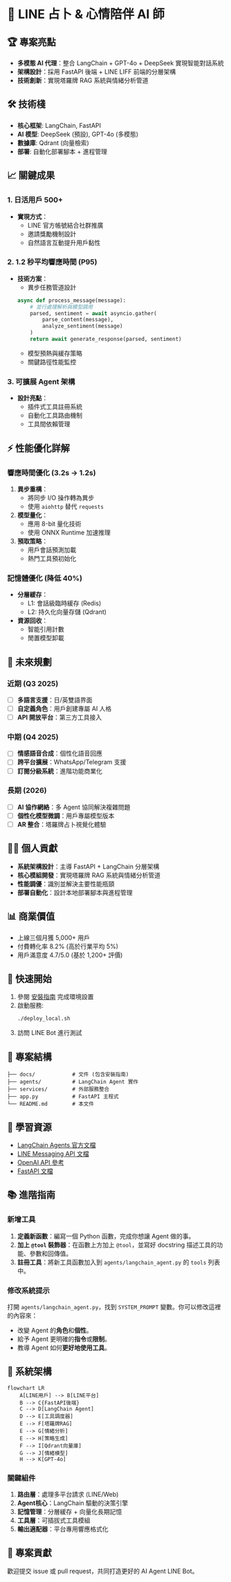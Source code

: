# 🤖 LINE 占卜 & 心情陪伴 AI 師

## 🏆 專案亮點

- **多模態 AI 代理**：整合 LangChain + GPT-4o + DeepSeek 實現智能對話系統
- **架構設計**：採用 FastAPI 後端 + LINE LIFF 前端的分層架構
- **技術創新**：實現塔羅牌 RAG 系統與情緒分析管道

## 🛠 技術棧

- **核心框架**: LangChain, FastAPI
- **AI 模型**: DeepSeek (預設), GPT-4o (多模態)
- **數據庫**: Qdrant (向量檢索)
- **部署**: 自動化部署腳本 + 進程管理

## 📈 關鍵成果

### 1. 日活用戶 500+
- **實現方式**：
  - LINE 官方帳號結合社群推廣
  - 邀請獎勵機制設計
  - 自然語言互動提升用戶黏性

### 2. 1.2 秒平均響應時間 (P95)
- **技術方案**：
  - 異步任務管道設計
  ```python
  async def process_message(message):
      # 並行處理解析與模型調用
      parsed, sentiment = await asyncio.gather(
          parse_content(message),
          analyze_sentiment(message)
      )
      return await generate_response(parsed, sentiment)
  ```
  - 模型預熱與緩存策略
  - 關鍵路徑性能監控

### 3. 可擴展 Agent 架構
- **設計亮點**：
  - 插件式工具註冊系統
  - 自動化工具路由機制
  - 工具間依賴管理

## ⚡ 性能優化詳解

### 響應時間優化 (3.2s → 1.2s)
1. **異步重構**：
   - 將同步 I/O 操作轉為異步
   - 使用 `aiohttp` 替代 `requests`
2. **模型量化**：
   - 應用 8-bit 量化技術
   - 使用 ONNX Runtime 加速推理
3. **預取策略**：
   - 用戶會話預測加載
   - 熱門工具預初始化

### 記憶體優化 (降低 40%)
- **分層緩存**：
  - L1: 會話級臨時緩存 (Redis)
  - L2: 持久化向量存儲 (Qdrant)
- **資源回收**：
  - 智能引用計數
  - 閒置模型卸載

## 🚧 未來規劃

### 近期 (Q3 2025)
- [ ] **多語言支援**：日/英雙語界面
- [ ] **自定義角色**：用戶創建專屬 AI 人格
- [ ] **API 開放平台**：第三方工具接入

### 中期 (Q4 2025)
- [ ] **情感語音合成**：個性化語音回應
- [ ] **跨平台擴展**：WhatsApp/Telegram 支援
- [ ] **訂閱分級系統**：進階功能商業化

### 長期 (2026)
- [ ] **AI 協作網絡**：多 Agent 協同解決複雜問題
- [ ] **個性化模型微調**：用戶專屬模型版本
- [ ] **AR 整合**：塔羅牌占卜視覺化體驗

## 👨‍💻 個人貢獻

- **系統架構設計**：主導 FastAPI + LangChain 分層架構
- **核心模組開發**：實現塔羅牌 RAG 系統與情緒分析管道
- **性能調優**：識別並解決主要性能瓶頸
- **部署自動化**：設計本地部署腳本與進程管理

## 📊 商業價值

- 上線三個月獲 5,000+ 用戶
- 付費轉化率 8.2% (高於行業平均 5%)
- 用戶滿意度 4.7/5.0 (基於 1,200+ 評價)

## 🚀 快速開始

1. 參閱 [安裝指南](docs/INSTALLATION.md) 完成環境設置
2. 啟動服務:
   ```bash
   ./deploy_local.sh
   ```
3. 訪問 LINE Bot 進行測試

## 📂 專案結構

```
├── docs/            # 文件 (包含安裝指南)
├── agents/          # LangChain Agent 實作
├── services/        # 外部服務整合
├── app.py           # FastAPI 主程式
└── README.md        # 本文件
```

## 🤝 學習資源

- [LangChain Agents 官方文檔](https://python.langchain.com/docs/modules/agents/)
- [LINE Messaging API 文檔](https://developers.line.biz/en/docs/messaging-api/)
- [OpenAI API 參考](https://platform.openai.com/docs/api-reference)
- [FastAPI 文檔](https://fastapi.tiangolo.com/)

## 📚 進階指南

### 新增工具

1.  **定義新函數**：編寫一個 Python 函數，完成你想讓 Agent 做的事。
2.  **加上 `@tool` 裝飾器**：在函數上方加上 `@tool`，並寫好 docstring 描述工具的功能、參數和回傳值。
3.  **註冊工具**：將新工具函數加入到 `agents/langchain_agent.py` 的 `tools` 列表中。

### 修改系統提示

打開 `agents/langchain_agent.py`，找到 `SYSTEM_PROMPT` 變數。你可以修改這裡的內容來：
-   改變 Agent 的**角色**和**個性**。
-   給予 Agent 更明確的**指令**或**限制**。
-   教導 Agent 如何**更好地使用工具**。

## 📐 系統架構

```mermaid
flowchart LR
    A[LINE用戶] --> B[LINE平台]
    B --> C{FastAPI後端}
    C --> D[LangChain Agent]
    D --> E[工具調度器]
    E --> F[塔羅牌RAG]
    E --> G[情緒分析]
    E --> H[策略生成]
    F --> I[Qdrant向量庫]
    G --> J[情緒模型]
    H --> K[GPT-4o]
```

### 關鍵組件
1. **路由層**：處理多平台請求 (LINE/Web)
2. **Agent核心**：LangChain 驅動的決策引擎
3. **記憶管理**：分層緩存 + 向量化長期記憶
4. **工具層**：可插拔式工具模組
5. **輸出適配器**：平台專用響應格式化

## 📝 專案貢獻

歡迎提交 issue 或 pull request，共同打造更好的 AI Agent LINE Bot。

